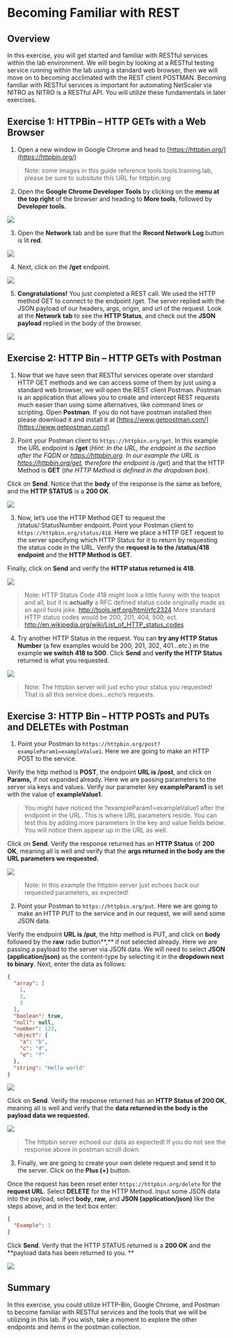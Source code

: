 # Becoming Familiar with REST

## Overview

In this exercise, you will get started and familiar with RESTful services within the lab environment. We will begin by looking at a RESTful testing service running within the lab using a standard web browser, then we will move on to becoming acclimated with the REST client POSTMAN. Becoming familiar with RESTful services is important for automating NetScaler via NITRO as NITRO is a RESTful API. You will utilize these fundamentals in later exercises.

## Exercise 1: HTTPBin – HTTP GETs with a Web Browser

1. Open a new window in Google Chrome and head to [https://httpbin.org/](https://httpbin.org/)

> Note: some images in this guide reference tools.tools.training.lab, please be sure to subsitute this URL for httpbin.org

2. Open the **Google Chrome Developer Tools** by clicking on the **menu at the top right** of the browser and heading to **More tools**, followed by **Developer tools.**

![](./img/image7.png)

3. Open the **Network** tab and be sure that the **Record Network Log** button is lit **red**.

![](./img/image8.png)

4. Next, click on the **/get** endpoint.

![](./img/image9.png)

5. **Congratulations!** You just completed a REST call. We used the HTTP method GET to connect to the endpoint /get. The server replied with the JSON payload of our headers, args, origin, and url of the request. Look at the **Network** **tab** to see the **HTTP Status**, and check out the **JSON payload** replied in the body of the browser.

![](./img/image10.png)


## Exercise 2: HTTP Bin – HTTP GETs with Postman

1. Now that we have seen that RESTful services operate over standard HTTP GET methods and we can access some of them by just using a standard web browser, we will open the REST client Postman. Postman is an application that allows you to create and intercept REST requests much easier than using some alternatives, like command lines or scripting. Open **Postman**.  If you do not have postman installed then please download it and install it at [https://www.getpostman.com/](https://www.getpostman.com/)

2. Point your Postman client to `https://httpbin.org/get`. In this example the URL endpoint is **/get** (*Hint: In the URL, the endpoint is the section after the FQDN or <https://httpbin.org>. In our example the URL is <https://httpbin.org/get>, therefore the endpoint is /get*) and that the HTTP Method is **GET** (*the HTTP Method is defined in the dropdown box*).

Click on **Send**. Notice that the **body** of the response is the same as before, and the **HTTP STATUS** is a **200 OK**.

![](./img/image14.png)

3. Now, let’s use the HTTP Method GET to request the /status/:StatusNumber endpoint. Point your Postman client to `https://httpbin.org/status/418`. Here we place a HTTP GET request to the server specifying which HTTP Status for it to return by requesting the status code in the URL. Verify the **request is to the /status/418 endpoint** and the **HTTP Method is GET**.

Finally, click on **Send** and verify the **HTTP status returned is 418**.

![](./img/image16.png)

> Note: HTTP Status Code 418 might look a little funny with the teapot and all, but it is **actually** a RFC defined status code originally made as an april fools joke. <http://tools.ietf.org/html/rfc2324> More standard HTTP status codes would be 200, 201, 404, 500, ect. <http://en.wikipedia.org/wiki/List_of_HTTP_status_codes>

4. Try another HTTP Status in the request. You can **try any HTTP Status Number** (a few examples would be 200, 201, 302, 401…etc.) in the example **we switch 418 to 500**. Click **Send** and **verify the HTTP Status** returned is what you requested.

![](./img/image17.png)

> Note: The httpbin server will just echo your status you requested! That is all this service does…echo’s requests.

## Exercise 3: HTTP Bin – HTTP POSTs and PUTs and DELETEs with Postman

1. Point your Postman to `https://httpbin.org/post?exampleParam1=exampleValue1`. Here we are going to make an HTTP POST to the service.

Verify the http method is **POST**, the endpoint **URL is /post**, and click on **Params,** if not expanded already. Here we are passing parameters to the server via keys and values. Verify our parameter key **exampleParam1** is set with the value of **exampleValue1**.

> You might have noticed the ?exampleParam1=exampleValue1 after the endpoint in the URL. This is where URL parameters reside. You can test this by adding more parameters in the key and value fields below. You will notice them appear up in the URL as well.

Click on **Send**. Verify the response returned has an **HTTP Status** of **200 OK**, meaning all is well and verify that the **args returned in the body are the URL parameters we requested.**

![](./img/image18.png)

> Note: In this example the httpbin server just echoes back our requested parameters, as expected!

2. Point your Postman to `https://httpbin.org/put`. Here we are going to make an HTTP PUT to the service and in our request, we will send some JSON data.

Verify the endpoint **URL is /put**, the http method is PUT, and click on **body** followed by the **raw** radio button**,** if not selected already. Here we are passing a payload to the server via JSON data. We will need to select **JSON (application/json)** as the content-type by selecting it in the **dropdown next to binary**. Next, enter the data as follows:

```json
{
  "array": [
    1,
    2,
    3
  ],
  "boolean": true,
  "null": null,
  "number": 123,
  "object": {
    "a": "b",
    "c": "d",
    "e": "f"
  },
  "string": "Hello world"
}
```

![](./img/image19.png)

Click on **Send**. Verify the response returned has an **HTTP Status of 200 OK**, meaning all is well and verify that the **data returned in the body is the payload data we requested.**

![](./img/image20.png)

> The httpbin server echoed our data as expected! If you do not see the response above in postman scroll down.

3. Finally, we are going to create your own delete request and send it to the server. Click on the **Plus (+)** button.

Once the request has been reset enter `https://httpbin.org/delete` for the **request URL**. Select **DELETE** for the HTTP Method. Input some JSON data into the payload, select **body**, **raw,** and **JSON (application/json)** like the steps above, and in the text box enter:

```json
{
  "Example": 1
}
```

Click **Send**. Verify that the HTTP STATUS returned is a **200 OK** and the **payload data has been returned to you. **

![](./img/image21.png)

## Summary

In this exercise, you could utilize HTTP-Bin, Google Chrome, and Postman
to become familiar with RESTful services and the tools that we will be
utilizing in this lab. If you wish, take a moment to explore the other
endpoints and items in the postman collection.
